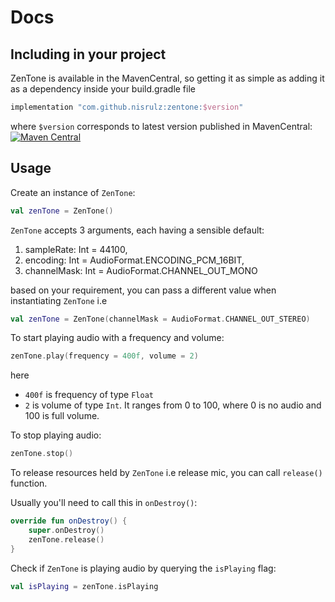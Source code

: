 # Docs

## Including in your project

ZenTone is available in the MavenCentral, so getting it as simple as adding it as a dependency
inside your build.gradle file

```gradle
implementation "com.github.nisrulz:zentone:$version"
```

where `$version` corresponds to latest version published in
MavenCentral: [![Maven Central](https://maven-badges.herokuapp.com/maven-central/com.github.nisrulz/zentone/badge.svg)](https://maven-badges.herokuapp.com/maven-central/com.github.nisrulz/zentone)

## Usage

Create an instance of `ZenTone`:

```kt
val zenTone = ZenTone()
```

`ZenTone` accepts 3 arguments, each having a sensible default:

1. sampleRate: Int = 44100,
2. encoding: Int = AudioFormat.ENCODING_PCM_16BIT,
3. channelMask: Int = AudioFormat.CHANNEL_OUT_MONO

based on your requirement, you can pass a different value when instantiating `ZenTone` i.e

```kt
val zenTone = ZenTone(channelMask = AudioFormat.CHANNEL_OUT_STEREO)
```

To start playing audio with a frequency and volume:

```kt
zenTone.play(frequency = 400f, volume = 2)
```

here

- `400f` is frequency of type `Float`
- `2` is volume of type `Int`. It ranges from 0 to 100, where 0 is no audio and 100 is full volume.

To stop playing audio:

```kt
zenTone.stop()
```

To release resources held by `ZenTone` i.e release mic, you can call `release()` function.

Usually you'll need to call this in `onDestroy()`:

```kt
override fun onDestroy() {
    super.onDestroy()
    zenTone.release()
}
```

Check if `ZenTone` is playing audio by querying the `isPlaying` flag:

```kt
val isPlaying = zenTone.isPlaying
```
